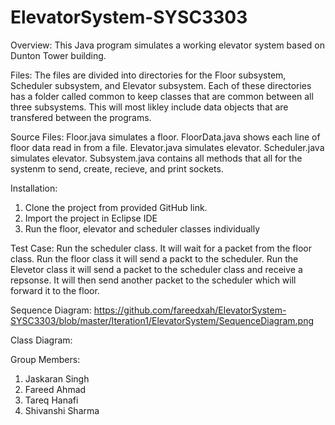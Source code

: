 # ElevatorSystem-SYSC3303

Overview: This Java program simulates a working elevator system based on Dunton Tower building.

Files:
The files are divided into directories for the Floor subsystem, Scheduler subsystem, and Elevator subsystem. Each of these directories has a folder called common to keep classes that are common between all three subsystems. This will most likley include data objects that are transfered between the programs. 

Source Files:
Floor.java simulates a floor.
FloorData.java shows each line of floor data read in from a file.
Elevator.java simulates elevator.
Scheduler.java simulates elevator.
Subsystem.java contains all methods that all for the systenm to send, create, recieve, and print sockets.

Installation: 
1)	Clone the project from provided GitHub link.
2)	Import the project in Eclipse IDE
3)	Run the floor, elevator and scheduler classes individually 

Test Case:
Run the scheduler class. It will wait for a packet from the floor class. Run the floor class it will send a packt to the scheduler. Run the Elevetor class it will send a packet to the scheduler class and receive a repsonse. It will then send another packet to the scheduler which will forward it to the floor.

Sequence Diagram:
https://github.com/fareedxah/ElevatorSystem-SYSC3303/blob/master/Iteration1/ElevatorSystem/SequenceDiagram.png

Class Diagram:


Group Members:
1)	Jaskaran Singh 
2)	Fareed Ahmad
3)	Tareq Hanafi
4)	Shivanshi Sharma
